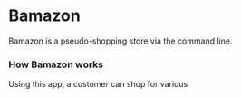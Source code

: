 # Bamazon 

Bamazon is a pseudo-shopping store via the command line.

### How Bamazon works
Using this app, a customer can shop for various
